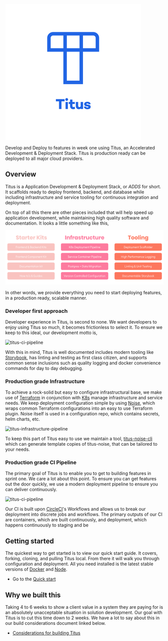 ![Logo][logo-img]

Develop and Deploy to features in week one using Titus, an Accelerated Development & Deployment Stack. Titus is production ready can be deployed to all major cloud providers.

## Overview
Titus is a Application Development & Deployment Stack, or _ADDS_ for short. It scaffolds ready to deploy frontend, backend, and database while including infrastructure and service tooling for continuous integration and deployment.

On top of all this there are other pieces included that will help speed up application development, while maintaining high quality software and documentation. It looks a little something like this,

![titus-feature-overview][]

In other words, we provide everything you need to start deploying features, in a production ready, scalable manner.

### Developer first approach
Developer experience in Titus, is second to none. We want developers to enjoy using Titus so much, it becomes frictionless to select it. To ensure we keep to this ideal, our development motto is,

![titus-ci-pipeline](../img/titus-developer-statement.svg)

With this in mind, Titus is well documented includes modern tooling like [Storybook](), has linting and testing as first class citizen, and supports common sense inclusions such as quality logging and docker convenience commands for day to day debugging. 

### Production grade Infrastructure
To achieve a rock-solid but easy to configure infrastructural base, we make use of [Terraform]() in conjunction with [K8s]() manage infrastructure and service needs. We keep deployment configuration simple by using [Noise](), which wraps common Terraform configurations into an easy to use Terraform plugin. Noise itself is used in a configuration repo, which contains secrets, helm charts, etc.

![titus-infrastructure-pipeline](../img/titus-infrastructure-pipeline.svg)

To keep this part of Titus easy to use we maintain a tool, [titus-noise-cli]() which can generate template copies of titus-noise, that can be tailored to your needs.

### Production grade CI Pipeline
The primary goal of Titus is to enable you to get to building features in sprint one. We care a lot about this point. To ensure you can get features out the door quickly, we use a modern deployment pipeline to ensure you can deliver continuously.

![titus-ci-pipeline](../img/titus-ci-pipeline.svg)

Our CI is built upon [CircleCI]()'s Workflows and allows us to break our deployment into discrete jobs and workflows. The primary outputs of our CI are containers, which are built continuously, and deployment, which happens continuously to staging and be

## Getting started
The quickest way to get started is to view our quick start guide. It covers, forking, cloning, and pulling Titus local. From there it will walk you through configuration and deployment. All you need installed is the latest stable versions of [Docker]() and [Node]().

- Go to the [Quick start](/quick-start/)


[logo-img]: img/logo-pos.svg
[docs]:https://nearform.github.io/titus
[noise]:https://nearform.github.io/noise
[titus]:https://nearform.github.io/titus


[titus-feature-overview]: img/titus-feature-overview.svg
[titus-deployment-workflow]: img/titus-deployment-workflow.svg

## Why we built this
Taking 4 to 6 weeks to show a client value in a system they are paying for is an absolutely unacceptable situation in solution development. Our goal with Titus is to cut this time down to 2 weeks. We have a lot to say about this in our build considerations document linked below.

- [Considerations for building Titus]()
